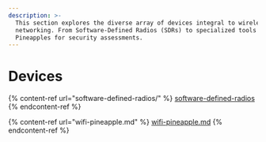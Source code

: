 ```yaml
---
description: >-
  This section explores the diverse array of devices integral to wireless
  networking. From Software-Defined Radios (SDRs) to specialized tools like WiFi
  Pineapples for security assessments.
---
```


# Devices

{% content-ref url="software-defined-radios/" %}
[software-defined-radios](software-defined-radios/)
{% endcontent-ref %}

{% content-ref url="wifi-pineapple.md" %}
[wifi-pineapple.md](wifi-pineapple.md)
{% endcontent-ref %}

